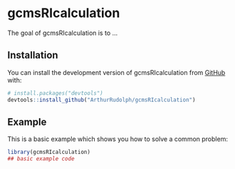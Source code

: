
# gcmsRIcalculation

<!-- badges: start -->
<!-- badges: end -->

The goal of gcmsRIcalculation is to ...

## Installation

You can install the development version of gcmsRIcalculation from [GitHub](https://github.com/) with:

``` r
# install.packages("devtools")
devtools::install_github("ArthurRudolph/gcmsRIcalculation")
```

## Example

This is a basic example which shows you how to solve a common problem:

``` r
library(gcmsRIcalculation)
## basic example code
```


